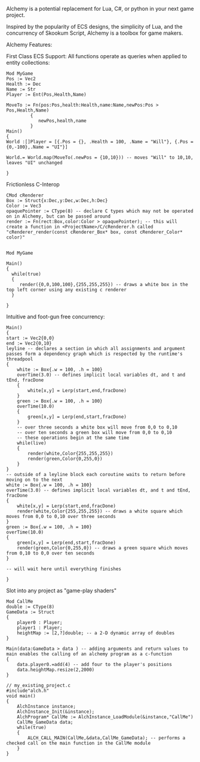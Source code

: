 
Alchemy is a potential replacement for Lua, C#, or python in your next game project. 

Inspired by the popularity of ECS designs, the simplicity of Lua, and the concurrency of Skookum Script, Alchemy is a toolbox for game makers. 

Alchemy Features: 

First Class ECS Support: 
 All functions operate as queries when applied to entity collections: 
 

    Mod MyGame
    Pos := Vec2
    Health := Dec
    Name := Str
    Player := Ent(Pos,Health,Name)

    MoveTo := Fn(pos:Pos,health:Health,name:Name,newPos:Pos > Pos,Health,Name) 
             {
                newPos,health,name
             }
    Main()
    {
    World :[]Player = [{.Pos = {}, .Health = 100, .Name = "Will"}, {.Pos = {0,-100},.Name = "UI"}]

    World.= World.map(MoveTo(.newPos = {10,10})) -- moves "Will" to 10,10, leaves "UI" unchanged

    }
 
 

 Frictionless C-Interop
 
    CMod cRenderer
    Box := Struct{x:Dec,y:Dec,w:Dec,h:Dec}
    Color := Vec3
    opaquePointer := CType(8) -- declare C types which may not be operated on in Alchemy, but can be passed around
    render := Fn(rect:Box,color:Color > opaquePointer); -- this will create a function in <ProjectName>/C/cRenderer.h called "cRenderer_render(const cRenderer_Box* box, const cRenderer_Color* color)"
 

    Mod MyGame

    Main()
    {
      while(true)
      {
         render({0,0,100,100},{255,255,255}) -- draws a white box in the top left corner using any existing c renderer
      }

    }

 

 Intuitive and foot-gun free concurrency:

    Main()
    {
    start := Vec2{0,0}
    end := Vec2{0,10}
    leyline -- declares a section in which all assignments and argument passes form a dependency graph which is respected by the runtime's threadpool
    {
        white := Box{.w = 100, .h = 100}
        overTime(3.0) -- defines implicit local variables dt, and t and tEnd, fracDone
        {
            white[x,y] = Lerp(start,end,fracDone)  
        }  
        green := Box{.w = 100, .h = 100}
        overTime(10.0)
        {
            green[x,y] = Lerp(end,start,fracDone)  
        }
        -- over three seconds a white box will move from 0,0 to 0,10
        -- over ten seconds a green box will move from 0,0 to 0,10
        -- these operations begin at the same time
        while(live)
        {
            render(white,Color{255,255,255}) 
            render(green,Color{0,255,0})
        }
    }
    -- outside of a leyline block each coroutine waits to return before moving on to the next 
    white := Box{.w = 100, .h = 100}
    overTime(3.0) -- defines implicit local variables dt, and t and tEnd, fracDone
    {
        white[x,y] = Lerp(start,end,fracDone)  
        render(white,Color{255,255,255}) -- draws a white square which moves from 0,0 to 0,10 over three seconds
    }  
    green := Box{.w = 100, .h = 100}
    overTime(10.0)
    {
        green[x,y] = Lerp(end,start,fracDone)  
        render(green,Color{0,255,0}) -- draws a green square which moves from 0,10 to 0,0 over ten seconds
    }

    -- will wait here until everything finishes 
    
    }



Slot into any project as "game-play shaders" 

    Mod CallMe
    double := CType(8)
    GameData := Struct
    {
        player0 : Player;
        player1 : Player;
        heightMap := [2,?]double; -- a 2-D dynamic array of doubles
    }

    Main(data:GameData > data ) -- adding arguments and return values to main enables the calling of an alchemy program as a c-function
    {
        data.player0.=add(4) -- add four to the player's positions
        data.heightMap.resize(2,2000)
    }

    // my_existing_project.c
    #include"alch.h"
    void main()
    {
        AlchInstance instance;
        AlchInstance_Init(&instance);
        AlchProgram* CallMe := AlchInstance_LoadModule(&instance,"CallMe")
        CallMe_GameData data;
        while(true)
        {
            ALCH_CALL_MAIN(CallMe,&data,CallMe_GameData); -- performs a checked call on the main function in the CallMe module
        }
    }

